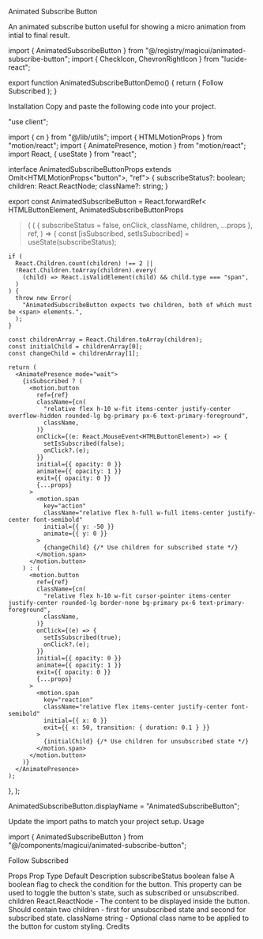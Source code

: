 Animated Subscribe Button

An animated subscribe button useful for showing a micro animation from intial to final result.

import { AnimatedSubscribeButton } from "@/registry/magicui/animated-subscribe-button";
import { CheckIcon, ChevronRightIcon } from "lucide-react";
 
export function AnimatedSubscribeButtonDemo() {
  return (
    <AnimatedSubscribeButton className="w-36">
      <span className="group inline-flex items-center">
        Follow
        <ChevronRightIcon className="ml-1 size-4 transition-transform duration-300 group-hover:translate-x-1" />
      </span>
      <span className="group inline-flex items-center">
        <CheckIcon className="mr-2 size-4" />
        Subscribed
      </span>
    </AnimatedSubscribeButton>
  );
}

Installation
Copy and paste the following code into your project.

"use client";
 
import { cn } from "@/lib/utils";
import { HTMLMotionProps } from "motion/react";
import { AnimatePresence, motion } from "motion/react";
import React, { useState } from "react";
 
interface AnimatedSubscribeButtonProps
  extends Omit<HTMLMotionProps<"button">, "ref"> {
  subscribeStatus?: boolean;
  children: React.ReactNode;
  className?: string;
}
 
export const AnimatedSubscribeButton = React.forwardRef<
  HTMLButtonElement,
  AnimatedSubscribeButtonProps
>(
  (
    { subscribeStatus = false, onClick, className, children, ...props },
    ref,
  ) => {
    const [isSubscribed, setIsSubscribed] = useState<boolean>(subscribeStatus);
 
    if (
      React.Children.count(children) !== 2 ||
      !React.Children.toArray(children).every(
        (child) => React.isValidElement(child) && child.type === "span",
      )
    ) {
      throw new Error(
        "AnimatedSubscribeButton expects two children, both of which must be <span> elements.",
      );
    }
 
    const childrenArray = React.Children.toArray(children);
    const initialChild = childrenArray[0];
    const changeChild = childrenArray[1];
 
    return (
      <AnimatePresence mode="wait">
        {isSubscribed ? (
          <motion.button
            ref={ref}
            className={cn(
              "relative flex h-10 w-fit items-center justify-center overflow-hidden rounded-lg bg-primary px-6 text-primary-foreground",
              className,
            )}
            onClick={(e: React.MouseEvent<HTMLButtonElement>) => {
              setIsSubscribed(false);
              onClick?.(e);
            }}
            initial={{ opacity: 0 }}
            animate={{ opacity: 1 }}
            exit={{ opacity: 0 }}
            {...props}
          >
            <motion.span
              key="action"
              className="relative flex h-full w-full items-center justify-center font-semibold"
              initial={{ y: -50 }}
              animate={{ y: 0 }}
            >
              {changeChild} {/* Use children for subscribed state */}
            </motion.span>
          </motion.button>
        ) : (
          <motion.button
            ref={ref}
            className={cn(
              "relative flex h-10 w-fit cursor-pointer items-center justify-center rounded-lg border-none bg-primary px-6 text-primary-foreground",
              className,
            )}
            onClick={(e) => {
              setIsSubscribed(true);
              onClick?.(e);
            }}
            initial={{ opacity: 0 }}
            animate={{ opacity: 1 }}
            exit={{ opacity: 0 }}
            {...props}
          >
            <motion.span
              key="reaction"
              className="relative flex items-center justify-center font-semibold"
              initial={{ x: 0 }}
              exit={{ x: 50, transition: { duration: 0.1 } }}
            >
              {initialChild} {/* Use children for unsubscribed state */}
            </motion.span>
          </motion.button>
        )}
      </AnimatePresence>
    );
  },
);
 
AnimatedSubscribeButton.displayName = "AnimatedSubscribeButton";

Update the import paths to match your project setup.
Usage

import { AnimatedSubscribeButton } from "@/components/magicui/animated-subscribe-button";

<AnimatedSubscribeButton>
  <span>Follow</span>
  <span>Subscribed</span>
</AnimatedSubscribeButton>

Props
Prop	Type	Default	Description
subscribeStatus	boolean	false	A boolean flag to check the condition for the button. This property can be used to toggle the button's state, such as subscribed or unsubscribed.
children	React.ReactNode	-	The content to be displayed inside the button. Should contain two children - first for unsubscribed state and second for subscribed state.
className	string	-	Optional class name to be applied to the button for custom styling.
Credits